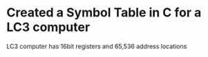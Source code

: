 # Created a Symbol Table in C for a LC3 computer
LC3 computer has 16bit registers and 65,536 address locations
